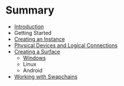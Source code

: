 # Summary

* [Introduction](README.md)
* Getting Started
* [Creating an Instance](chap1/creating_an_instance.md)
* [Physical Devices and Logical Connections](chap2/physical_devices_and_logical_connections.md)
* [Creating a Surface](chap3/creating_a_surface.md)
   * [Windows](chap3/windows.md)
   * Linux
   * Android
* [Working with Swapchains](chap4/working_with_swapchains.md)


